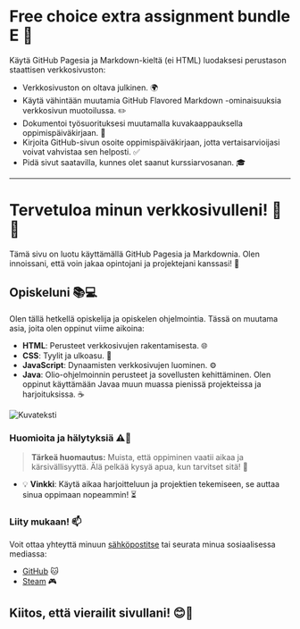 # Free choice extra assignment bundle E 🌟

Käytä GitHub Pagesia ja Markdown-kieltä (ei HTML) luodaksesi perustason staattisen verkkosivuston:

- Verkkosivuston on oltava julkinen. 🌍
- Käytä vähintään muutamia GitHub Flavored Markdown -ominaisuuksia verkkosivun muotoilussa. ✏️
- Dokumentoi työsuorituksesi muutamalla kuvakaappauksella oppimispäiväkirjaan. 📸
- Kirjoita GitHub-sivun osoite oppimispäiväkirjaan, jotta vertaisarvioijasi voivat vahvistaa sen helposti. ✅
- Pidä sivut saatavilla, kunnes olet saanut kurssiarvosanan. 🎓

---

# Tervetuloa minun verkkosivulleni! 🎉👋

Tämä sivu on luotu käyttämällä GitHub Pagesia ja Markdownia. Olen innoissani, että voin jakaa opintojani ja projektejani kanssasi! 🚀

## Opiskeluni 📚💻

Olen tällä hetkellä opiskelija ja opiskelen ohjelmointia. Tässä on muutama asia, joita olen oppinut viime aikoina:

- **HTML**: Perusteet verkkosivujen rakentamisesta. 🌐
- **CSS**: Tyylit ja ulkoasu. 🎨
- **JavaScript**: Dynaamisten verkkosivujen luominen. ⚙️
- **Java**: Olio-ohjelmoinnin perusteet ja sovellusten kehittäminen. Olen oppinut käyttämään Javaa muun muassa pienissä projekteissa ja harjoituksissa. ☕

![Kuvateksti](https://raw.githubusercontent.com/Samulimv/repository/main/coffee-8595772_1280.jpg)
 <!-- Muista vaihtaa tämä oikeaan kuva-URL:iin -->

### Huomioita ja hälytyksiä ⚠️🚨

> **Tärkeä huomautus:** Muista, että oppiminen vaatii aikaa ja kärsivällisyyttä. Älä pelkää kysyä apua, kun tarvitset sitä! 🤔

- 💡 **Vinkki**: Käytä aikaa harjoitteluun ja projektien tekemiseen, se auttaa sinua oppimaan nopeammin! ⏳

### Liity mukaan! 📫

Voit ottaa yhteyttä minuun [sähköpostitse](mailto:t3vasa03@students.oamk.fi) tai seurata minua sosiaalisessa mediassa:

- [GitHub](https://github.com/Samulimv) 🐱
- [Steam](https://steamcommunity.com/profiles/76561198210148219/) 🎮


## Kiitos, että vierailit sivullani! 😊🌟

